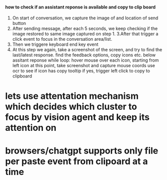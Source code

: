 #### how to check if an assistant reponse is available and copy to clip board
1. On start of conversation, we capture the image of and location of send button
2. After sending message, after each 5 seconds, we keep checking if the image restored to same image captured on step 1.
3.After that trigger a click event to focus in the conversation area/list.
4. Then we triggere keyboard end key event
5. At this step we again, take a screenshot of the screen, and try to find the last/latest
   response.
   find the feedback options, copy icons etc. below assitant reponse
   while loop: hover mouse over each icon, starting from left icon
            at this point, take screenshot and capture mouse coords
            use ocr to see if icon has copy tooltip
            if yes, trigger left click to copy to clipboard


# lets use attentation mechanism which decides which cluster to focus by vision agent and keep its attention on
# browsers/chatgpt supports only file per paste event from clipoard at a time